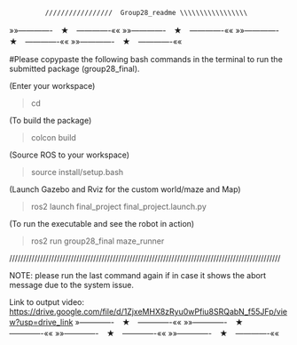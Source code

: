 

             /////////////////  Group28_readme \\\\\\\\\\\\\\\\\
              
»»————-　★　————-«« »»————-　★　————-«« »»————-　★　————-«« »»————-　★　————-««



#Please copypaste the following bash commands in the terminal to run the submitted package (group28_final).




(Enter your workspace)

>cd <workspace>



(To build the package)

>colcon build



(Source ROS to your workspace)

>source install/setup.bash



(Launch Gazebo and Rviz for the custom world/maze and Map)

>ros2 launch final_project final_project.launch.py 



(To run the executable and see the robot in action)

>ros2 run group28_final maze_runner


/////////////////////////////////////////////////////////////////////////////////////////////////

NOTE: please run the last command again if in case it shows the abort message due to the system issue.


Link to output video: https://drive.google.com/file/d/1ZjxeMHX8zRyu0wPfiu8SRQabN_f55JFp/view?usp=drive_link
»————-　★　————-«« »»————-　★　————-«« »»————-　★　————-«« »»————-　★　————-««

 




